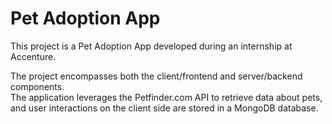 # Pet Adoption App

This project is a Pet Adoption App developed during an internship at Accenture. <br>

The project encompasses both the client/frontend and server/backend components. <br>
The application leverages the Petfinder.com API to retrieve data about pets, and user interactions on the client side are stored in a MongoDB database. 